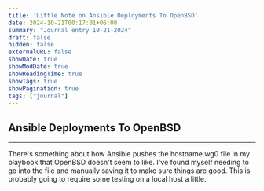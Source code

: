 ```yaml
---
title: 'Little Note on Ansible Deployments To OpenBSD'
date: 2024-10-21T00:17:01+06:00
summary: "Journal entry 10-21-2024"
draft: false
hidden: false
externalURL: false
showDate: true
showModDate: true
showReadingTime: true
showTags: true
showPagination: true
tags: ["journal"]
---
```


## Ansible Deployments To OpenBSD
---

There's something about how Ansible pushes the hostname.wg0 file in my playbook
that OpenBSD doesn't seem to like. I've found myself needing to go into the file
and manually saving it to make sure things are good. This is probably going to
require some testing on a local host a little.
